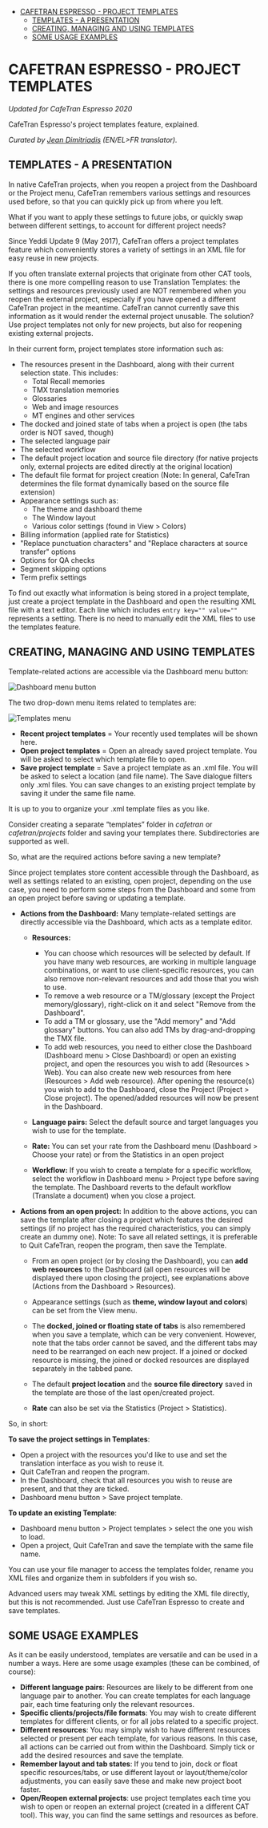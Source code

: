 <!-- TOC depthFrom:1 depthTo:6 withLinks:1 updateOnSave:1 orderedList:0 -->

- [CAFETRAN ESPRESSO - PROJECT TEMPLATES](#cafetran-espresso-project-templates)
	- [TEMPLATES - A PRESENTATION](#templates-a-presentation)
	- [CREATING, MANAGING AND USING TEMPLATES](#creating-managing-and-using-templates)
	- [SOME USAGE EXAMPLES](#some-usage-examples)

<!-- /TOC -->

# CAFETRAN ESPRESSO - PROJECT TEMPLATES

*Updated for CafeTran Espresso 2020*

CafeTran Espresso's project templates feature, explained.

*Curated by [Jean Dimitriadis](https://www.proz.com/translator/2042360) (EN/EL>FR translator).*

<!--- *Shortened link to this document:* --->

## TEMPLATES - A PRESENTATION

In native CafeTran projects, when you reopen a project from the Dashboard or the Project menu, CafeTran remembers various settings and resources used before, so that you can quickly pick up from where you left.

What if you want to apply these settings to future jobs, or quickly swap between different settings, to account for different project needs?

Since Yeddi Update 9 (May 2017), CafeTran offers a project templates feature which conveniently stores a variety of settings in an XML file for easy reuse in new projects.

If you often translate external projects that originate from other CAT tools, there is one more compelling reason to use Translation Templates: the settings and resources previously used are NOT remembered when you reopen the external project, especially if you have opened a different CafeTran project in the meantime. CafeTran cannot currently save this information as it would render the external project unusable. The solution? Use project templates not only for new projects, but also for reopening existing external projects.

In their current form, project templates store information such as:

- The resources present in the Dashboard, along with their current selection state. This includes:
    - Total Recall memories
    - TMX translation memories
    - Glossaries
    - Web and image resources
    - MT engines and other services
- The docked and joined state of tabs when a project is open (the tabs order is NOT saved, though)
- The selected language pair
- The selected workflow
- The default project location and source file directory (for native projects only, external projects are edited directly at the original location)
- The default file format for project creation (Note: In general, CafeTran determines the file format dynamically based on the source file extension)
- Appearance settings such as:
    - The theme and dashboard theme
    - The Window layout
    - Various color settings (found in View > Colors)
- Billing information (applied rate for Statistics)
- "Replace punctuation characters" and "Replace characters at source transfer" options
- Options for QA checks
- Segment skipping options
- Term prefix settings

To find out exactly what information is being stored in a project template, just create a project template in the Dashboard and open the resulting XML file with a text editor. Each line which includes <code>entry key="" value=""</code> represents a setting. There is no need to manually edit the XML files to use the templates feature.

## CREATING, MANAGING AND USING TEMPLATES

Template-related actions are accessible via the Dashboard menu button:

![Dashboard menu button](https://i.imgur.com/R2Kxc0J.png)

The two drop-down menu items related to templates are:

![Templates menu](https://i.imgur.com/b1TKt9W.png)

- **Recent project templates** = Your recently used templates will be shown here.
- **Open project templates** = Open an already saved project template. You will be asked to select which template file to open.
- **Save project template** = Save a project template as an .xml file. You will be asked to select a location (and file name). The Save dialogue filters only .xml files. You can save changes to an existing project template by saving it under the same file name.

It is up to you to organize your .xml template files as you like.

Consider creating a separate “templates” folder in *cafetran* or *cafetran/projects* folder and saving your templates there. Subdirectories are supported as well.

So, what are the required actions before saving a new template?

Since project templates store content accessible through the Dashboard, as well as settings related to an existing, open project, depending on the use case, you need to perform some steps from the Dashboard and some from an open project before saving or updating a template.

- **Actions from the Dashboard:**  Many template-related settings are directly accessible via the Dashboard, which acts as a template editor.

  - **Resources:**
    - You can choose which resources will be selected by default. If you have many web resources, are working in multiple language combinations, or want to use client-specific resources, you can also remove non-relevant resources and add those that you wish to use.
    - To remove a web resource or a TM/glossary (except the Project memory/glossary), right-click on it and select "Remove from the Dashboard".
    - To add a TM or glossary, use the "Add memory" and "Add glossary" buttons. You can also add TMs by drag-and-dropping the TMX file.
    - To add web resources, you need to either close the Dashboard (Dashboard menu > Close Dashboard) or open an existing project, and open the resources you wish to add (Resources > Web). You can also create new web resources from here (Resources > Add web resource). After opening the resource(s) you wish to add to the Dashboard, close the Project (Project > Close project). The opened/added resources will now be present in the Dashboard.

  - **Language pairs:** Select the default source and target languages you wish to use for the template.

  - **Rate:** You can set your rate from the Dashboard menu (Dashboard > Choose your rate) or from the Statistics in an open project

  - **Workflow:** If you wish to create a template for a specific workflow, select the workflow in Dashboard menu > Project type before saving the template. The Dashboard reverts to the default workflow (Translate a document) when you close a project.

- **Actions from an open project:** In addition to the above actions, you can save the template after closing a project which features the desired settings (if no project has the required characteristics, you can simply create an dummy one). Note: To save all related settings, it is preferable to Quit CafeTran, reopen the program, then save the Template.

  - From an open project (or by closing the Dashboard), you can **add web resources** to the Dashboard (all open resources will be displayed there upon closing the project), see explanations above (Actions from the Dashboard > Resources).

  - Appearance settings (such as **theme, window layout and colors**) can be set from the View menu.

  - The **docked, joined or floating state of tabs** is also remembered when you save a template, which can be very convenient. However, note that the tabs order cannot be saved, and the different tabs may need to be rearranged on each new project. If a joined or docked resource is missing, the joined or docked resources are displayed separately in the tabbed pane.

  - The default **project location** and the **source file directory** saved in the template are those of the last open/created project.

  - **Rate** can also be set via the Statistics (Project > Statistics).


So, in short:

**To save the project settings in Templates**:
  - Open a project with the resources you'd like to use and set the translation interface as you wish to reuse it.
  - Quit CafeTran and reopen the program.
  - In the Dashboard, check that all resources you wish to reuse are present, and that they are ticked.
  - Dashboard menu button > Save project template.

**To update an existing Template**:
- Dashboard menu button > Project templates > select the one you wish to load.
- Open a project, Quit CafeTran and save the template with the same file name.

You can use your file manager to access the templates folder, rename you XML files and organize them in subfolders if you wish so.

Advanced users may tweak XML settings by editing the XML file directly, but this is not recommended. Just use CafeTran Espresso to create and save templates.

## SOME USAGE EXAMPLES

As it can be easily understood, templates are versatile and can be used in a number a ways. Here are some usage examples (these can be combined, of course):

- **Different language pairs**: Resources are likely to be different from one language pair to another. You can create templates for each language pair, each time featuring only the relevant resources.
- **Specific clients/projects/file formats**: You may wish to create different templates for different clients, or for all jobs related to a specific project.
- **Different resources**: You may simply wish to have different resources selected or present per each template, for various reasons. In this case, all actions can be carried out from within the Dashboard. Simply tick or add the desired resources and save the template.
- **Remember layout and tab states**: If you tend to join, dock or float specific resources/tabs, or use different layout or layout/theme/color adjustments, you can easily save these and make new project boot faster.
- **Open/Reopen external projects**: use project templates each time you wish to open or reopen an external project (created in a different CAT tool). This way, you can find the same settings and resources as before.

<!--- Note for same client projects: In this case (although not necessarily recommended), you can even create one CT project and then just add/remove documents keeping the same project resources. This solution will work for CafeTran projects. --->